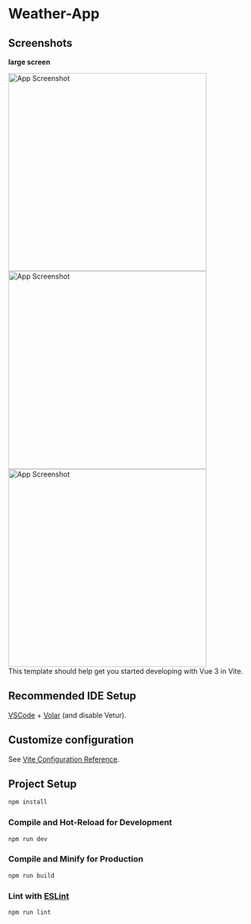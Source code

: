 # Weather-App

## Screenshots
**large screen**
<div style='display=flex'>
  <img src="https://i.ibb.co/xGKzQcz/Screenshot-2024-03-24-204850.png" alt="App Screenshot" width="400" height="auto">
  <img src="https://i.ibb.co/wrsgDFP/Screenshot-2024-03-24-204942.png" alt="App Screenshot" width="400" height="auto">
  <img src="https://i.ibb.co/S39pgnj/Screenshot-2024-03-24-205839.png" alt="App Screenshot" width="400" height="auto">
</div>
This template should help get you started developing with Vue 3 in Vite.

## Recommended IDE Setup

[VSCode](https://code.visualstudio.com/) + [Volar](https://marketplace.visualstudio.com/items?itemName=Vue.volar) (and disable Vetur).

## Customize configuration

See [Vite Configuration Reference](https://vitejs.dev/config/).

## Project Setup

```sh
npm install
```

### Compile and Hot-Reload for Development

```sh
npm run dev
```

### Compile and Minify for Production

```sh
npm run build
```

### Lint with [ESLint](https://eslint.org/)

```sh
npm run lint
```
